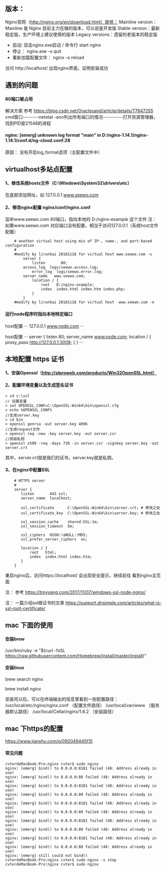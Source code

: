 ## 版本： 
Nginx官网（http://nginx.org/en/download.html）提供：
Mainline version：Mainline 是 Nginx 目前主力在做的版本，可以说是开发版
Stable version：最新稳定版，生产环境上建议使用的版本
Legacy versions：遗留的老版本的稳定版

- 启动: 双击nginx.exe启动 / 命令行 start nginx 
- 停止： nginx.exe –s quit
- 重新加载配置文件： nginx –s reload

访问 http://localhost/  出现nginx界面，证明安装成功


## 遇到的问题
#### 80端口被占用
解决方案 
参考 https://blog.csdn.net/Oraclesand/article/details/77847255
cmd窗口--------netstat -ano列出所有端口的情况----------打开资源管理器，找到PID是21548的进程

#### nginx: [emerg] unknown log format "main" in D:/nginx-1.14.1/nginx-1.14.1/conf.d/ng-cloud.conf:28
原因： 没有开启log_format选项（主配置文件中）

## virtualhost多站点配置
#### 1、修改系统hosts文件（C:\Windows\System32\drivers\etc）
在底部添加网址，如
127.0.0.1  www.seewo.com
#### 2、修改nginx配置 nginx/conf/nginx.conf
监听www.seewo.com 80端口，指向本地的  D:/nginx-example 这个文件
注： 如果www.seewo.com 对应端口没有配置，相当于访问127.0.0.1（系统host文件配置）
```
    # another virtual host using mix of IP-, name-, and port-based configuration                        
    #                        
    #modify by lirunkai 20181116 for virtual host www.seewo.com -s                         
        server {                        
            listen       80;                        
        access_log  logs/seewo.access.log;                    
            error_log  logs/seewo.error.log;                        
        server_name   www.seewo.com;                    
            location / {                        
                root   D:/nginx-example;                        
                index  index.html index.htm index.php;                        
            }                                       
        }                        
    #modify by lirunkai 20181116 for virtual host  www.seewo.com -e       
```

#### 运行node程序时指向本地特定端口
host配置
···
    127.0.0.1 www.node.com
···

host配置
···
    server {
        listen 80;
        server_name www.node.com;
        location / {
            proxy_pass http://127.0.0.1:3008;
        }
    }
···









## 本地配置 https 证书
#### 1、安装Openssl（http://slproweb.com/products/Win32OpenSSL.html）
#### 2、配置环境变量以及生成签名证书
```
> cd c:\ssl
// 设置变量
> set OPENSSL_CONF=C:\OpenSSL-Win64\bin\openssl.cfg
> echo %OPENSSL_CONF%
//生成server.key
> cd bin
> openssl genrsa -out server.key 4096
//生成request文件
> openssl req -new -key server.key -out server.csr
//获取私钥
> openssl x509 -req -days 730 -in server.csr -signkey server.key -out server.crt
```
其中，server.crt就是我们的证书，server.key就是私钥。

#### 3、在nginx中配置SSL
```
    # HTTPS server
    #
    server {
       listen       443 ssl;
       server_name  localhost;

       ssl_certificate      C:\OpenSSL-Win64\bin\server.crt; # 修改之处
       ssl_certificate_key  C:\OpenSSL-Win64\bin\server.key; # 修改之处

       ssl_session_cache    shared:SSL:1m;
       ssl_session_timeout  5m;

       ssl_ciphers  HIGH:!aNULL:!MD5;
       ssl_prefer_server_ciphers  on;

       location / {
           root   html;
           index  index.html index.htm;
       }
    }
```

重启nginx后，访问https://localhost/  会出现安全提示，继续前往 看到nginx主页面


注： 参考 https://troyyang.com/2017/11/07/windows-ssl-node-nginx/



注： 一篇介绍ssl根证书的文章 https://support.dnsimple.com/articles/what-is-ssl-root-certificate/


## mac 下面的使用
#### 安装brew
/usr/bin/ruby -e "$(curl -fsSL https://raw.githubusercontent.com/Homebrew/install/master/install)"

#### 安装linux
brew search nginx

brew install nginx

安装完以后，可以在终端输出的信息里看到一些配置路径：
/usr/local/etc/nginx/nginx.conf （配置文件路径）
/usr/local/var/www （服务器默认路径）
/usr/local/Cellar/nginx/1.6.2 （安装路径）

## mac 下https的配置
https://www.jianshu.com/p/092049445f15

#### 常见问题
```
cvterdeMacBook-Pro:nginx cvter$ sudo nginx
nginx: [emerg] bind() to 0.0.0.0:8181 failed (48: Address already in use)
nginx: [emerg] bind() to 0.0.0.0:80 failed (48: Address already in use)
nginx: [emerg] bind() to 0.0.0.0:8181 failed (48: Address already in use)
nginx: [emerg] bind() to 0.0.0.0:80 failed (48: Address already in use)
nginx: [emerg] bind() to 0.0.0.0:8181 failed (48: Address already in use)
nginx: [emerg] bind() to 0.0.0.0:80 failed (48: Address already in use)
nginx: [emerg] bind() to 0.0.0.0:8181 failed (48: Address already in use)
nginx: [emerg] bind() to 0.0.0.0:80 failed (48: Address already in use)
nginx: [emerg] bind() to 0.0.0.0:8181 failed (48: Address already in use)
nginx: [emerg] bind() to 0.0.0.0:80 failed (48: Address already in use)
nginx: [emerg] still could not bind()
cvterdeMacBook-Pro:nginx cvter$ sudo nginx -s stop
cvterdeMacBook-Pro:nginx cvter$ sudo nginx 
```
